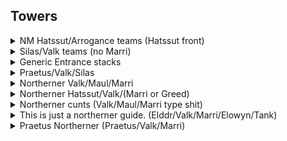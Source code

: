 ## Towers


<details>
<summary> NM Hatssut/Arrogance teams (Hatssut front) </summary>
    
#### Team Layout

![image](https://github.com/Pink-Peanuts/wor-stuff/assets/144652551/3e943920-40dd-4966-ae66-b9edbe31bb11)

#### Affiliation order

![image](https://github.com/Pink-Peanuts/wor-stuff/assets/144652551/ba39cbf1-d244-46fe-9c8e-26292eda6155)

#### Timings

*10 cost* -> Tank **back slot**

*When arros ult hits 10 seconds left quite exactly* -> Epic Flyers **back slot**

*10 cost* -> Squids **back slot**

⚠️**If there is an Abom/Torodor, you may need to leave a slight delay between squids and bugs, to avoid stuns. In the case of Torodor, unlucky RNG will probably make you fail** ⚠️

*6 cost* -> Boom bugsx2 **front slot**

⚠️**If arro is almost back up to his ult, tempo with a tank instead of immediately lego flyers** ⚠️

*10 cost* -> Lego flyerx2 **front slot**

*5 cost* -> Epic flyer **doesn't matter, you won**

</details>

<details>
<summary> Silas/Valk teams (no Marri) </summary>

#### Team Layout

![image](https://github.com/Pink-Peanuts/wor-stuff/assets/144652551/df1c3a98-5cb1-43e8-b5a1-bfc31af9bb3e)

#### Affiliation order

![image](https://github.com/Pink-Peanuts/wor-stuff/assets/144652551/5e6df53b-aaa8-4f6e-8c4b-34f5c11f9329)

The two ground units don't really matter, they just bait stuff.


#### Timings

*As soon as valk & silas ults are ready* -> Any bait unit **Doesn't matter**

*16 left on valk ult* -> Lego Flyer x2 **Back slot**

*Silas ult up* -> Any bait unit **Doesn't matter**

*10 Cost* -> Epic flyers **Back slot**

*6 cost* -> Rare flyers **Front slot**

</details>

<details>
<summary> Generic Entrance stacks </summary>

⚠️This is one that is somewhat BP dependant, it can work great, just as it can fail if used in the wrong situation. Use on teams that will become terrible once the ults start popping, but avoid on teams with a BP that is too high compared to yours ⚠️

**I would only ever recommend using this one if you are confident in what you are doing, and have tested it in a few friendly faceoffs to understand the general idea** 

#### Team Layout

![image](https://github.com/Pink-Peanuts/wor-stuff/assets/144652551/9b0eee39-5efa-4b0a-b154-dd8547be4ec2)

![image](https://github.com/Pink-Peanuts/wor-stuff/assets/144652551/cc2a0dc7-efb9-4556-811f-9ffc42484fd4)


#### Affiliation order

![image](https://github.com/Pink-Peanuts/wor-stuff/assets/144652551/c976636d-0559-4777-bc5a-f667d095783f)

Last two aren't that important, and can be swapped around based on what you need after the first tank/passive/ult has been forced.

#### Timings

*IN THE FIRST HALF SECOND OF THE GAME* -> Rare fighter x2 **Front slot**

⚠️**Seriously, the second the game starts, you should be spamming to pause the game, get your mouse ready to hover a unit, unpause, immediately click on the unit, and drop a double stack of these fighters before the cost can even get to 7 1/4. THE ENTIRE PREMISE hinges on them reaching and killing the tank before the ults start raining down ⚠️

⚠️The timings here are more indicative than anything else. You need to apply some judgement here for the rest. Is a silas ult still up and it will hit your melees? Tempo a bit. Is praetus ult up soon? Tempo a bit. Stuff like that. This can't be exactly defined, unless I start listing them all, and for this strat I don't think it's worth it to do that. ⚠️

*9 cost* -> Dagger girls **Front slot**

*6 cost* -> Axe men **Front slot**

At this point, you should be past the first tank, or burned enough of their passives/ults/revives that you're in the clear.

Either send in another fighter stack if you need that tank dead, or mages to clear up a clumped formation, or flyers to get over and kill the backline valk before next ult... Honestly at this point the world is your oyster, and you should be in the clear.

</details>

<details>

<summary> Praetus/Valk/Silas </summary> 
<br>

#### Team Layout

![image](https://github.com/Pink-Peanuts/wor-stuff/assets/144652551/bdc65fb4-e0ea-453e-8e6c-79ab2868b705)


#### Affiliation order

![image](https://github.com/Pink-Peanuts/wor-stuff/assets/144652551/8fca8ffa-437f-4905-8db7-7e97ab0ece9d)


#### Timings

*As soon as it starts* -> Rare tanks **Front Slot**

*5 left on Silas ult* -> Rare tanks **Back Slot**

*10 cost* -> Epic Dogs x2 **Front slot**

*3 cost* -> Spiders **Front slot**

*1:33 left* -> Spiders (bait) **Back slot**

*10 cost* -> Lego flyers **Back slot**

Send in whatever you have left, it's either a win or you're fucked

</details>

<details>

<summary> Northerner Valk/Maul/Marri </summary> 

<br>

#### Team Layout

![image](https://github.com/Pink-Peanuts/wor-stuff/assets/144652551/22bf6d19-a076-40f8-89fb-4cef5a75d429)


#### Affiliation order

![image](https://github.com/Pink-Peanuts/wor-stuff/assets/144652551/34d65d33-169f-43d0-aab8-47bd67456016)


#### Timings

- *Immediately* -> Mage tank **Front slot**
  
- *10 cost* -> Dagger girls **Front slot** Axe men **Back slot**
  
- *3 cost* -> Healer **Front slot**

⚠️Use some judgement here, if you have time to get dogs through before Marri pops her ult, send them in, if not (she's >75% on her ult bar) wait to send them out

- *When Marri's ult is not a risk* -> Dogs **Front slot**

- *5 cost* -> Dogs **Front slot**

</details>

<details>

<summary>Northerner Hatssut/Valk/(Marri or Greed) </summary> 

<br>

#### Team Layout

![image](https://github.com/Pink-Peanuts/wor-stuff/assets/144652551/ed57e1af-5b40-4035-aaa4-8f1ab6dcb5c4)


#### Affiliation order

![image](https://github.com/Pink-Peanuts/wor-stuff/assets/144652551/86921f04-f662-45d1-9b62-cb1ff3753db6)


#### Timings

*10 cost* -> Maw **Back slot**

⚠️

Here it really depends a lot, I sent in a tank, I'm not even sure if there is any value to this, you might be able to go straight for fighters

It may be best to also send in healers together, or sooner, or really it depends on the situation. This is what worked for me

⚠️

*5 cost* -> Tank **Back slot**

*4 cost* -> Healer **Front slot**

*4 cost* -> Healer **Front slot**

*Pnce the platform unit is dead* -> Dogs **Front slot**

*5 cost (not into mauls ult)* -> Dogs **Front slot**

*Whatever* -> IDK **Random bullshit go**

</details>



<details>

<summary>Northerner cunts (Valk/Maul/Marri type shit)</summary> 
<br>

#### Team Layout

![image](https://github.com/Pink-Peanuts/wor-stuff/assets/144652551/31562e79-88ab-457a-80a3-980a1256c110)


#### Affiliation order

![image](https://github.com/Pink-Peanuts/wor-stuff/assets/144652551/39b1070a-ebd5-4ab2-a87f-651f66215cb2)


#### Timings

- *10 Cost* -> Mage tank **Back slot**

- *10 Cost* -> Mage tank **Back slot**
  
- *10 Cost* -> Lego fighter **Back slot**
  
- *10 Cost* -> Lego fighter **Front slot**
  
- *10 Cost* -> Healer x2 **Back slot**
  
:warning: Watch ult timers, if you can slip in double epic dogs right now it may be better than bothering with rare tanks :warning: 

- *10 cost* -> Rare tank (only one) **Front slot**
  
- :warning: Don't walk right into a Marri ult, 10 cost but be attentive :warning:  -> Double dogs **Front slot**

</details>

<details>

<summary>This is just a northerner guide. (Elddr/Valk/Marri/Elowyn/Tank)</summary> 
<br>

#### Team Layout

![image](https://github.com/Pink-Peanuts/wor-stuff/assets/144652551/3179804b-339d-4625-beac-5ad008df69a0)

#### Affiliation order

![image](https://github.com/Pink-Peanuts/wor-stuff/assets/144652551/866b4cd0-d465-44c3-b872-8f46952f6697)


#### Timings

- *10 cost* -> Mage tank **Back slot**

- *Valk at 17 left on ult* -> Lego flyersx2 **Back slot** (There may be some wiggle room here, sending earlier could be better)

- *3 cost* -> Healer **Front slot**

- *3 cost* -> Healer **Front slot**

- *10 cost* -> Epic flyer **Back slot**

- *6 cost* -> Rare flyer x2 **Front slot**

</details>

<details>

<summary> Praetus Northerner (Praetus/Valk/Marri)</summary> 
<br>

#### Team Layout

![image](https://github.com/Pink-Peanuts/wor-stuff/assets/144652551/121e070b-660b-4f08-b3c0-c08faf6440c7)


#### Affiliation order

![image](https://github.com/Pink-Peanuts/wor-stuff/assets/144652551/f0269545-e3ee-4070-9c4e-03c729620e4b)

#### Timings

- *10 cost* -> Archers x2 **Front slot**

- *Valk at 13 left on ult* -> Lego flyersx2 **Front slot** 

- *10 cost* -> Mage tank **Back slot** 

⚠️If you're hitting a strong BP one, and your BP is not, it may be best to send in two mage tanks, and then resume as normal ⚠️

- *Praetus at 3 left on ult* -> Epic flyer **Back slot**

- *6 cost* -> Rare flyer **Front slot**

</details>

